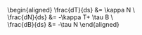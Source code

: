 \begin{aligned}
\frac{dT}{ds} &= \kappa N \\\
\frac{dN}{ds} &= -\kappa T+ \tau B \\\
\frac{dB}{ds} &= -\tau N
\end{aligned}

